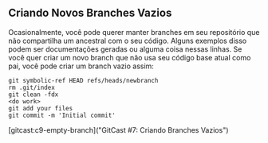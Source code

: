 ﻿## Criando Novos Branches Vazios ##

Ocasionalmente, você pode querer manter branches em seu repositório que não 
compartilha um ancestral com o seu código. Alguns exemplos disso podem ser 
documentações geradas ou alguma coisa nessas linhas. Se você quer criar um novo
branch que não usa seu código base atual como pai, você pode criar um branch 
vazio assim:

    git symbolic-ref HEAD refs/heads/newbranch 
    rm .git/index 
    git clean -fdx 
    <do work> 
    git add your files 
    git commit -m 'Initial commit'
    
[gitcast:c9-empty-branch]("GitCast #7: Criando Branches Vazios")
